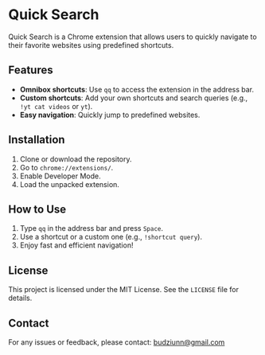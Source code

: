 # Quick Search

Quick Search is a Chrome extension that allows users to quickly navigate to their favorite websites using predefined shortcuts.

## Features
- **Omnibox shortcuts**: Use `qq` to access the extension in the address bar.
- **Custom shortcuts**: Add your own shortcuts and search queries (e.g., `!yt cat videos` or `yt`).
- **Easy navigation**: Quickly jump to predefined websites.

## Installation
1. Clone or download the repository.
2. Go to `chrome://extensions/`.
3. Enable Developer Mode.
4. Load the unpacked extension.

## How to Use
1. Type `qq` in the address bar and press `Space`.
2. Use a shortcut or a custom one (e.g., `!shortcut query`).
3. Enjoy fast and efficient navigation!

## License
This project is licensed under the MIT License. See the `LICENSE` file for details.

## Contact
For any issues or feedback, please contact: [budziunn@gmail.com](mailto:budziunn@gmail.com)
